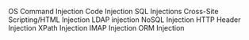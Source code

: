 OS Command Injection
Code Injection
SQL Injections
Cross-Site Scripting/HTML Injection
LDAP injection
NoSQL Injection
HTTP Header Injection
XPath Injection
IMAP Injection
ORM Injection

